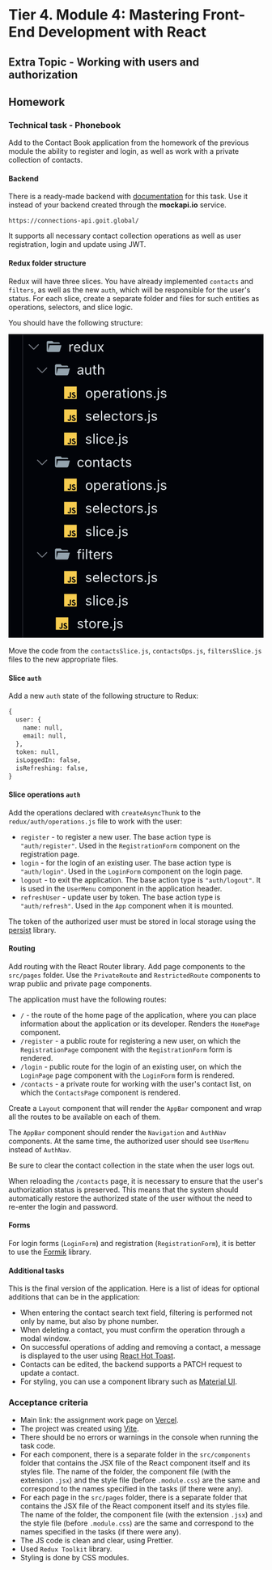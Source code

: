 # Tier 4. Module 4: Mastering Front-End Development with React

## Extra Topic - Working with users and authorization

## Homework

### Technical task - Phonebook

Add to the Contact Book application from the homework of the previous module the ability to register and login, as well as work with a private collection of contacts.

#### Backend

There is a ready-made backend with [documentation](https://connections-api.goit.global/docs/) for this task. Use it instead of your backend created through the **mockapi.io** service.

```
https://connections-api.goit.global/
```

It supports all necessary contact collection operations as well as user registration, login and update using JWT.

#### Redux folder structure

Redux will have three slices. You have already implemented `contacts` and `filters`, as well as the new `auth`, which will be responsible for the user's status. For each slice, create a separate folder and files for such entities as operations, selectors, and slice logic.

You should have the following structure:

![Redux folder structure](./readme-img/folders.png)

Move the code from the `contactsSlice.js`, `contactsOps.js`, `filtersSlice.js` files to the new appropriate files.

#### Slice `auth`

Add a new `auth` state of the following structure to Redux:

```
{
  user: {
    name: null,
    email: null,
  },
  token: null,
  isLoggedIn: false,
  isRefreshing: false,
}
```

#### Slice operations `auth`

Add the operations declared with `createAsyncThunk` to the `redux/auth/operations.js` file to work with the user:
* `register` - to register a new user. The base action type is `"auth/register"`. Used in the `RegistrationForm` component on the registration page.
* `login` - for the login of an existing user. The base action type is `"auth/login"`. Used in the `LoginForm` component on the login page.
* `logout` - to exit the application. The base action type is `"auth/logout"`. It is used in the `UserMenu` component in the application header.
* `refreshUser` - update user by token. The base action type is `"auth/refresh"`. Used in the `App` component when it is mounted.

The token of the authorized user must be stored in local storage using the [persist](https://github.com/rt2zz/redux-persist#readme) library.

#### Routing

Add routing with the React Router library. Add page components to the `src/pages` folder. Use the `PrivateRoute` and `RestrictedRoute` components to wrap public and private page components.

The application must have the following routes:

* `/` - the route of the home page of the application, where you can place information about the application or its developer. Renders the `HomePage` component.
* `/register` - a public route for registering a new user, on which the `RegistrationPage` component with the `RegistrationForm` form is rendered.
* `/login` - public route for the login of an existing user, on which the `LoginPage` page component with the `LoginForm` form is rendered.
* `/contacts` - a private route for working with the user's contact list, on which the `ContactsPage` component is rendered.

Create a `Layout` component that will render the `AppBar` component and wrap all the routes to be available on each of them.

The `AppBar` component should render the `Navigation` and `AuthNav` components. At the same time, the authorized user should see `UserMenu` instead of `AuthNav`.

Be sure to clear the contact collection in the state when the user logs out.

When reloading the `/contacts` page, it is necessary to ensure that the user's authorization status is preserved. This means that the system should automatically restore the authorized state of the user without the need to re-enter the login and password.

#### Forms

For login forms (`LoginForm`) and registration (`RegistrationForm`), it is better to use the [Formik](https://formik.org/) library.

#### Additional tasks

This is the final version of the application. Here is a list of ideas for optional additions that can be in the application:

* When entering the contact search text field, filtering is performed not only by name, but also by phone number.
* When deleting a contact, you must confirm the operation through a modal window.
* On successful operations of adding and removing a contact, a message is displayed to the user using [React Hot Toast](https://react-hot-toast.com/).
* Contacts can be edited, the backend supports a PATCH request to update a contact.
* For styling, you can use a component library such as [Material UI](https://mui.com/material-ui/).

### Acceptance criteria

* Main link: the assignment work page on [Vercel](https://vercel.com/).
* The project was created using [Vite](https://vitejs.dev/).
* There should be no errors or warnings in the console when running the task code.
* For each component, there is a separate folder in the `src/components` folder that contains the JSX file of the React component itself and its styles file. The name of the folder, the component file (with the extension `.jsx`) and the style file (before `.module.css`) are the same and correspond to the names specified in the tasks (if there were any).
* For each page in the `src/pages` folder, there is a separate folder that contains the JSX file of the React component itself and its styles file. The name of the folder, the component file (with the extension `.jsx`) and the style file (before `.module.css`) are the same and correspond to the names specified in the tasks (if there were any).
* The JS code is clean and clear, using Prettier.
* Used `Redux Toolkit` library.
* Styling is done by CSS modules.
